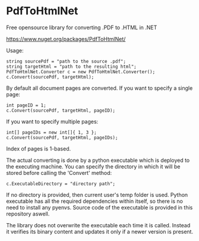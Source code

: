 # PdfToHtmlNet
Free opensource library for converting .PDF to .HTML in .NET

https://www.nuget.org/packages/PdfToHtmlNet/

Usage:
```
string sourcePdf = "path to the source .pdf";
string targetHtml = "path to the resulting html";
PdfToHtmlNet.Converter c = new PdfToHtmlNet.Converter();
c.Convert(sourcePdf, targetHtml);
```
By default all document pages are converted. If you want to specify a single page:
```
int pageID = 1;
c.Convert(sourcePdf, targetHtml, pageID);
```
If you want to specify multiple pages:
```
int[] pageIDs = new int[]{ 1, 3 };
c.Convert(sourcePdf, targetHtml, pageIDs);
```
Index of pages is 1-based.

The actual converting is done by a python executable which is deployed to the executing machine. You can specify the directory in which it will be stored before calling the 'Convert' method:
```
c.ExecutableDirectory = "directory path";
```

If no directory is provided, then current user's temp folder is used. Python executable has all the required dependencies within itself, so there is no need to install any pyenvs.
Source code of the executable is provided in this repository aswell.

The library does not overwrite the executable each time it is called. Instead it verifies its binary content and updates it only if a newer version is present.
